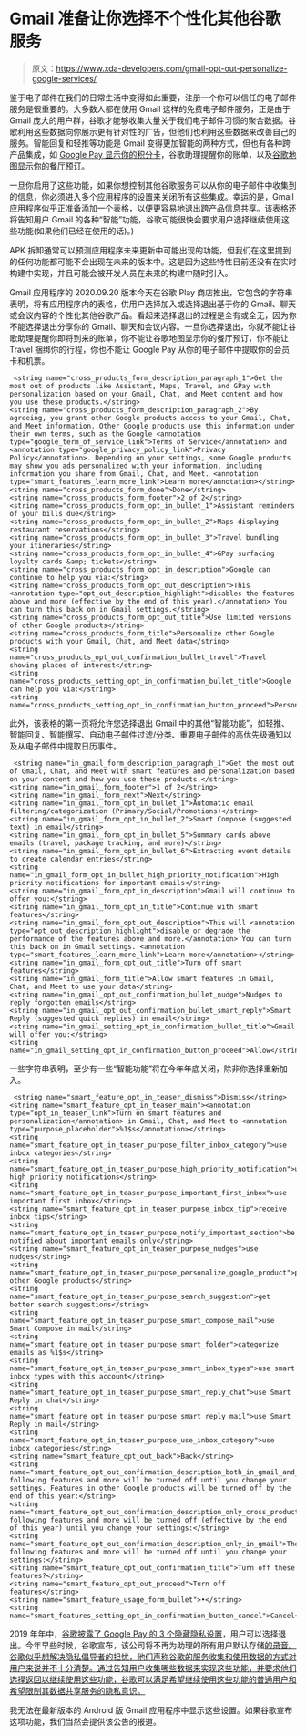 # Gmail 准备让你选择不个性化其他谷歌服务

> 原文：<https://www.xda-developers.com/gmail-opt-out-personalize-google-services/>

鉴于电子邮件在我们的日常生活中变得如此重要，注册一个你可以信任的电子邮件服务是很重要的。大多数人都在使用 Gmail 这样的免费电子邮件服务，正是由于 Gmail 庞大的用户群，谷歌才能够收集大量关于我们电子邮件习惯的聚合数据。谷歌利用这些数据向你展示更有针对性的广告，但他们也利用这些数据来改善自己的服务。智能回复和轻推等功能是 Gmail 变得更加智能的两种方式，但也有各种跨产品集成，如 [Google Pay 显示你的积分卡](https://www.xda-developers.com/google-pay-import-loyalty-cards-tickets-offers-gmail/)，谷歌助理提醒你的账单，以及[谷歌地图显示你的餐厅预订](https://www.xda-developers.com/google-maps-ar-navigation-timeline-sharing-features/)。

一旦你启用了这些功能，如果你想控制其他谷歌服务可以从你的电子邮件中收集到的信息，你必须进入多个应用程序的设置来关闭所有这些集成。幸运的是，Gmail 应用程序似乎正准备添加一个表格，以便更容易地退出跨产品信息共享。该表格还将告知用户 Gmail 的各种“智能”功能，谷歌可能很快会要求用户选择继续使用这些功能(如果他们已经在使用的话)。)

APK 拆卸通常可以预测应用程序未来更新中可能出现的功能，但我们在这里提到的任何功能都可能不会出现在未来的版本中。这是因为这些特性目前还没有在实时构建中实现，并且可能会被开发人员在未来的构建中随时引入。

Gmail 应用程序的 2020.09.20 版本今天在谷歌 Play 商店推出，它包含的字符串表明，将有应用程序内的表格，供用户选择加入或选择退出基于你的 Gmail、聊天或会议内容的个性化其他谷歌产品。看起来选择退出的过程是全有或全无，因为你不能选择退出分享你的 Gmail、聊天和会议内容。一旦你选择退出，你就不能让谷歌助理提醒你即将到来的账单，你不能让谷歌地图显示你的餐厅预订，你不能让 Travel 捆绑你的行程，你也不能让 Google Pay 从你的电子邮件中提取你的会员卡和机票。

```
 <string name="cross_products_form_description_paragraph_1">Get the most out of products like Assistant, Maps, Travel, and GPay with personalization based on your Gmail, Chat, and Meet content and how you use these products.</string>
<string name="cross_products_form_description_paragraph_2">By agreeing, you grant other Google products access to your Gmail, Chat, and Meet information. Other Google products use this information under their own terms, such as the Google <annotation type="google_term_of_service_link">Terms of Service</annotation> and <annotation type="google_privacy_policy_link">Privacy Policy</annotation>. Depending on your settings, some Google products may show you ads personalized with your information, including information you share from Gmail, Chat, and Meet. <annotation type="smart_features_learn_more_link">Learn more</annotation></string>
<string name="cross_products_form_done">Done</string>
<string name="cross_products_form_footer">2 of 2</string>
<string name="cross_products_form_opt_in_bullet_1">Assistant reminders of your bills due</string>
<string name="cross_products_form_opt_in_bullet_2">Maps displaying restaurant reservations</string>
<string name="cross_products_form_opt_in_bullet_3">Travel bundling your itineraries</string>
<string name="cross_products_form_opt_in_bullet_4">GPay surfacing loyalty cards &amp; tickets</string>
<string name="cross_products_form_opt_in_description">Google can continue to help you via:</string>
<string name="cross_products_form_opt_out_description">This <annotation type="opt_out_description_highlight">disables the features above and more (effective by the end of this year).</annotation> You can turn this back on in Gmail settings.</string>
<string name="cross_products_form_opt_out_title">Use limited versions of other Google products</string>
<string name="cross_products_form_title">Personalize other Google products with your Gmail, Chat, and Meet data</string>
<string name="cross_products_opt_out_confirmation_bullet_travel">Travel showing places of interest</string>
<string name="cross_products_setting_opt_in_confirmation_bullet_title">Google can help you via:</string>
<string name="cross_products_setting_opt_in_confirmation_button_proceed">Personalize</string> 
```

此外，该表格的第一页将允许您选择退出 Gmail 中的其他“智能功能”，如轻推、智能回复、智能撰写、自动电子邮件过滤/分类、重要电子邮件的高优先级通知以及从电子邮件中提取日历事件。

```
 <string name="in_gmail_form_description_paragraph_1">Get the most out of Gmail, Chat, and Meet with smart features and personalization based on your content and how you use these products.</string>
<string name="in_gmail_form_footer">1 of 2</string>
<string name="in_gmail_form_next">Next</string>
<string name="in_gmail_form_opt_in_bullet_1">Automatic email filtering/categorization (Primary/Social/Promotions)</string>
<string name="in_gmail_form_opt_in_bullet_2">Smart Compose (suggested text) in email</string>
<string name="in_gmail_form_opt_in_bullet_5">Summary cards above emails (travel, package tracking, and more)</string>
<string name="in_gmail_form_opt_in_bullet_6">Extracting event details to create calendar entries</string>
<string name="in_gmail_form_opt_in_bullet_high_priority_notification">High priority notifications for important emails</string>
<string name="in_gmail_form_opt_in_description">Gmail will continue to offer you:</string>
<string name="in_gmail_form_opt_in_title">Continue with smart features</string>
<string name="in_gmail_form_opt_out_description">This will <annotation type="opt_out_description_highlight">disable or degrade the performance of the features above and more.</annotation> You can turn this back on in Gmail settings. <annotation type="smart_features_learn_more_link">Learn more</annotation></string>
<string name="in_gmail_form_opt_out_title">Turn off smart features</string>
<string name="in_gmail_form_title">Allow smart features in Gmail, Chat, and Meet to use your data</string>
<string name="in_gmail_opt_out_confirmation_bullet_nudge">Nudges to reply forgotten emails</string>
<string name="in_gmail_opt_out_confirmation_bullet_smart_reply">Smart Reply (suggested quick replies) in email</string>
<string name="in_gmail_setting_opt_in_confirmation_bullet_title">Gmail will offer you:</string>
<string name="in_gmail_setting_opt_in_confirmation_button_proceed">Allow</string> 
```

一些字符串表明，至少有一些“智能功能”将在今年年底关闭，除非你选择重新加入。

```
 <string name="smart_feature_opt_in_teaser_dismiss">Dismiss</string>
<string name="smart_feature_opt_in_teaser_main"><annotation type="opt_in_teaser_link">Turn on smart features and personalization</annotation> in Gmail, Chat, and Meet to <annotation type="purpose_placeholder">%1$s</annotation></string>
<string name="smart_feature_opt_in_teaser_purpose_filter_inbox_category">use inbox categories</string>
<string name="smart_feature_opt_in_teaser_purpose_high_priority_notification">use high priority notifications</string>
<string name="smart_feature_opt_in_teaser_purpose_important_first_inbox">use important first inbox</string>
<string name="smart_feature_opt_in_teaser_purpose_inbox_tip">receive inbox tips</string>
<string name="smart_feature_opt_in_teaser_purpose_notify_important_section">be notified about important emails only</string>
<string name="smart_feature_opt_in_teaser_purpose_nudges">use nudges</string>
<string name="smart_feature_opt_in_teaser_purpose_personalize_google_product">personalize other Google products</string>
<string name="smart_feature_opt_in_teaser_purpose_search_suggestion">get better search suggestions</string>
<string name="smart_feature_opt_in_teaser_purpose_smart_compose_mail">use Smart Compose in mail</string>
<string name="smart_feature_opt_in_teaser_purpose_smart_folder">categorize emails as %1$s</string>
<string name="smart_feature_opt_in_teaser_purpose_smart_inbox_types">use smart inbox types with this account</string>
<string name="smart_feature_opt_in_teaser_purpose_smart_reply_chat">use Smart Reply in chat</string>
<string name="smart_feature_opt_in_teaser_purpose_smart_reply_mail">use Smart Reply in mail</string>
<string name="smart_feature_opt_in_teaser_purpose_use_inbox_category">use inbox categories</string>
<string name="smart_feature_opt_out_back">Back</string>
<string name="smart_feature_opt_out_confirmation_description_both_in_gmail_and_cross_products">The following features and more will be turned off until you change your settings. Features in other Google products will be turned off by the end of this year:</string>
<string name="smart_feature_opt_out_confirmation_description_only_cross_products">The following features and more will be turned off (effective by the end of this year) until you change your settings:</string>
<string name="smart_feature_opt_out_confirmation_description_only_in_gmail">The following features and more will be turned off until you change your settings:</string>
<string name="smart_feature_opt_out_confirmation_title">Turn off these features?</string>
<string name="smart_feature_opt_out_proceed">Turn off features</string>
<string name="smart_feature_usage_form_bullet">•</string>
<string name="smart_features_setting_opt_in_confirmation_button_cancel">Cancel</string> 
```

2019 年年中，[谷歌披露了 Google Pay 的 3 个隐藏隐私设置](https://www.xda-developers.com/google-pay-hidden-privacy-settings-opt-out/)，用户可以选择退出。今年早些时候，谷歌宣布，该公司将不再为助理的所有用户默认存储[的录音。谷歌似乎想解决隐私倡导者的担忧，他们声称谷歌的服务收集和使用数据的方式对用户来说并不十分清楚。通过告知用户收集哪些数据来实现这些功能，并要求他们选择返回以继续使用这些功能，谷歌可以满足希望继续使用这些功能的普通用户和希望限制其数据共享服务的隐私意识。](https://www.xda-developers.com/google-assistant-disables-saving-audio-recordings-all-users/)

我无法在最新版本的 Android 版 Gmail 应用程序中显示这些设置。如果谷歌宣布这项功能，我们当然会提供该公告的报道。